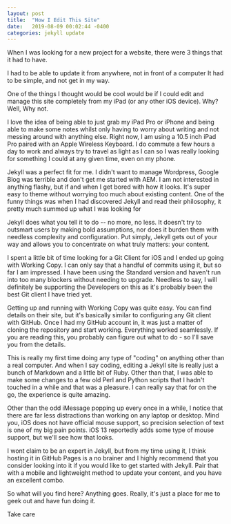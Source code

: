 ```yaml
---
layout: post
title:  "How I Edit This Site"
date:   2019-08-09 00:02:44 -0400
categories: jekyll update
---
```


When I was looking for a new project for a website, there were 3 things that it had to have.

I had to be able to update it from anywhere, not in front of a computer
It had to be simple, and not get in my way.

One of the things I thought would be cool would be if I could edit and manage this site completely from my iPad (or any other iOS device).  Why? Well, Why not.

I love the idea of being able to just grab my iPad Pro or iPhone and being able to make some notes whilst only having to worry about writing and not messing around with anything else.  Right now, I am using a 10.5 inch iPad Pro paired with an Apple Wireless Keyboard.  I do commute a few hours a day to work and always try to travel as light as I can so I was really looking for something I could at any given time, even on my phone. 

Jekyll was a perfect fit for me.  I didn't want to manage Wordpress, Google Blog was terrible and don't get me started with AEM.  I am not interested in anything flashy, but if and when I get bored with how it looks. It's super easy to theme without worrying too much about existing content.  One of the funny things was when I had discovered Jekyll and read their philosophy, it pretty much summed up what I was looking for

Jekyll does what you tell it to do -- no more, no less. It doesn't try to outsmart users by making bold assumptions, nor does it burden them with needless complexity and configuration. Put simply, Jekyll gets out of your way and allows you to concentrate on what truly matters: your content.

I spent a little bit of time looking for a Git Client for iOS and I ended up going with Working Copy. I can only say that a handful of commits using it, but so far I am impressed.  I have been using the Standard version and haven't run into too many blockers without needing to upgrade.  Needless to say, I will definitely be supporting the Developers on this as it's probably been the best Git client I have tried yet.

Getting up and running with Working Copy was quite easy. You can find details on their site, but it's basically similar to configuring any Git client with GitHub.  Once I had my GitHub account in, it was just a matter of cloning the repository and start working. Everything worked seamlessly. If you are reading this, you probably can figure out  what to do - so I'll save you from the details.

This is really my first time doing any type of "coding" on anything other than a real computer.  And when I say coding, editing a Jekyll site is really just a bunch of Markdown and a little bit of Ruby. Other than that, I was able to make some changes to a few old Perl and Python scripts that I hadn't touched in a while and that was a pleasure. I can really say that for on the go, the experience is quite amazing.   

Other than the odd iMessage popping up every once in a while, I notice that there are far less distractions than working on any laptop or desktop.  Mind you, iOS does not have official mouse support, so precision selection of text is one of my big pain points. iOS 13 reportedly adds some type of mouse support, but we'll see how that looks.

I wont claim to be an expert in Jekyll, but from my time using it, I think hosting it in GitHub Pages is a no brainer and I highly recommend that you consider looking into it if you would like to get started with Jekyll. Pair that with a mobile and lightweight method to update your content, and you have an excellent combo.

So what will you find here? Anything goes. Really, it's just a place for me to geek out and have fun doing it. 

Take care

